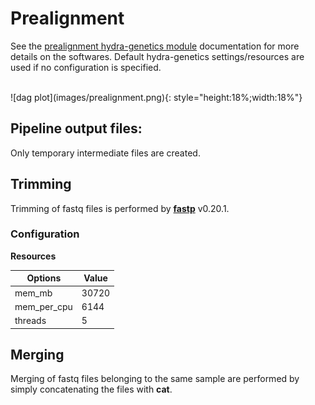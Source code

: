 # Prealignment
See the [prealignment hydra-genetics module](https://hydra-genetics-prealignment.readthedocs.io/en/latest/) documentation for more details on the softwares. Default hydra-genetics settings/resources are used if no configuration is specified.

<br />
![dag plot](images/prealignment.png){: style="height:18%;width:18%"}

## Pipeline output files:
Only temporary intermediate files are created.

## Trimming
Trimming of fastq files is performed by **[fastp](https://github.com/OpenGene/fastp)** v0.20.1.  

### Configuration


**Resources**

| **Options** | **Value** |
|-------------|-|
| mem_mb | 30720 |
| mem_per_cpu | 6144 |
| threads | 5 |

## Merging
Merging of fastq files belonging to the same sample are performed by simply concatenating the files with **cat**.

<br />
